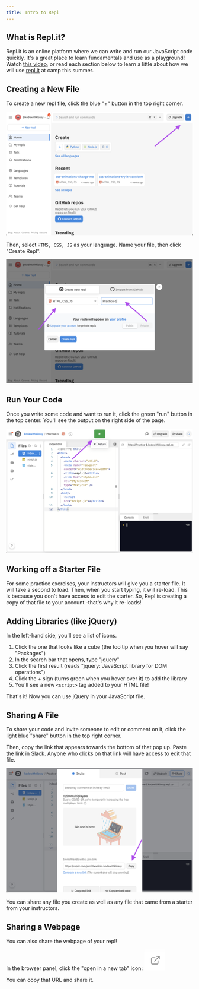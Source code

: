 ```yaml
---
title: Intro to Repl
---
```


## What is Repl.it?

Repl.it is an online platform where we can write and run our JavaScript code quickly. It's a great place to learn fundamentals and use as a playground! Watch <a href='https://vimeo.com/540389232' target='_blank'>this video</a>, or read each section below to learn a little about how we will use <a href="https://replit.com/~" target="_blank">repl.it</a> at camp this summer.

## Creating a New File

To create a new repl file, click the blue "+" button in the top right corner.

<img class="medium" src="./assets/new.png" alt="">

Then, select `HTMS, CSS, JS` as your language. Name your file, then click "Create Repl".

<img class="medium" src="./assets/create.png" alt="">

## Run Your Code

Once you write some code and want to run it, click the green "run" button in the top center. You'll see the output on the right side of the page.

<img class="medium" src="./assets/run.png" alt="">

## Working off a Starter File

For some practice exercises, your instructors will give you a starter file. It will take a second to load. Then, when you start typing, it will re-load. This is because you don't have access to edit the starter. So, Repl is creating a copy of that file to your account -that's why it re-loads!

## Adding Libraries (like jQuery)

In the left-hand side, you'll see a list of icons.

1. Click the one that looks like a cube (the tooltip when you hover will say "Packages")
1. In the search bar that opens, type "jquery"
1. Click the first result (reads "jquery: JavaScript library for DOM operations")
1. Click the + sign (turns green when you hover over it) to add the library
1. You'll see a new `<script>` tag added to your HTML file!

That's it! Now you can use jQuery in your JavaScript file.

## Sharing A File

To share your code and invite someone to edit or comment on it, click the light blue "share" button in the top right corner.

Then, copy the link that appears towards the bottom of that pop up. Paste the link in Slack. Anyone who clicks on that link will have access to edit that file.

<img class="medium" src="./assets/share.png" alt="">

You can share any file you create as well as any file that came from a starter from your instructors.

## Sharing a Webpage

You can also share the webpage of your repl!

In the browser panel, click the "open in a new tab" icon:
<img src="./assets/newtab.png" alt="replit's new tab icon button">

You can copy that URL and share it.

